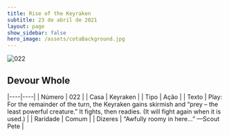 ```yaml
---
title: Rise of the Keyraken
subtitle: 23 de abril de 2021
layout: page
show_sidebar: false
hero_image: /assets/cotaBackground.jpg
---
```


![022](https://cards-keyforge.s3.eu-north-1.amazonaws.com/media/en/rotk/022.png)

## Devour Whole

|----|----|
| Número | 022 |
| Casa | Keyraken |
| Tipo | Ação |
| Texto | Play: For the remainder of the turn, the  Keyraken gains skirmish and “prey – the  least powerful creature.” It fights, then  readies. (It will fight again when it is used.) |
| Raridade | Comum |
| Dizeres | “Awfully roomy in here…”  —Scout Pete |
